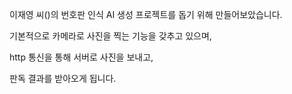 이재영 씨()의 번호판 인식 AI 생성 프로젝트를 돕기 위해 만들어보았습니다.

기본적으로 카메라로 사진을 찍는 기능을 갖추고 있으며,

http 통신을 통해 서버로 사진을 보내고,

판독 결과를 받아오게 됩니다.
